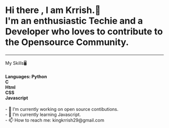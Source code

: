 <h1>Hi there , I am Krrish.🙌<br>
  I'm an enthusiastic Techie and a Developer who loves to contribute to the Opensource Community.
  <h3><hr></h3>
  My Skills🖥️
  <h4>Languages:
    Python <br>
    C <br>
    Html <br>
    CSS <br>
    Javascript <br>
  </h4>
</h1>
- 🔭 I’m currently working on open source contibutions. <br>
- 🌱 I’m currently learning Javascript.<br>
- 📫 How to reach me: kingkrrish29@gmail.com<br>
